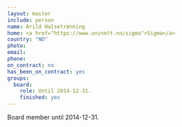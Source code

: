 ```yaml
---
layout: master
include: person
name: Arild Halsetrønning
home: <a href="https://www.uninett.no/sigma">Sigma</a>
country: "NO"
photo:
email:
phone:
on_contract: no
has_been_on_contract: yes
groups:
  board:
    role: Until 2014-12-31.
    finished: yes
---
```

Board member until 2014-12-31.
